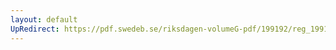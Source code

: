 ```yaml
---
layout: default
UpRedirect: https://pdf.swedeb.se/riksdagen-volumeG-pdf/199192/reg_199192/reg_199192_0738.pdf
---
```

